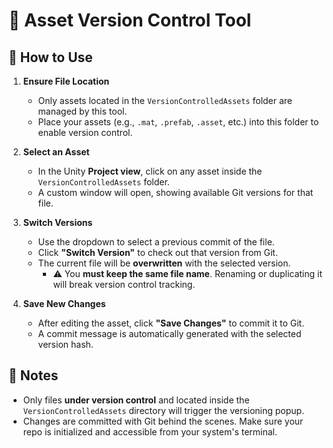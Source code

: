 ﻿# 📁 Asset Version Control Tool

## 🚀 How to Use

1. **Ensure File Location**
    - Only assets located in the `VersionControlledAssets` folder are managed by this tool.
    - Place your assets (e.g., `.mat`, `.prefab`, `.asset`, etc.) into this folder to enable version control.

2. **Select an Asset**
    - In the Unity **Project view**, click on any asset inside the `VersionControlledAssets` folder.
    - A custom window will open, showing available Git versions for that file.

3. **Switch Versions**
    - Use the dropdown to select a previous commit of the file.
    - Click **"Switch Version"** to check out that version from Git.
    - The current file will be **overwritten** with the selected version.
        - ⚠️ You **must keep the same file name**. Renaming or duplicating it will break version control tracking.

4. **Save New Changes**
    - After editing the asset, click **"Save Changes"** to commit it to Git.
    - A commit message is automatically generated with the selected version hash.

## 📝 Notes

- Only files **under version control** and located inside the `VersionControlledAssets` directory will trigger the versioning popup.
- Changes are committed with Git behind the scenes. Make sure your repo is initialized and accessible from your system's terminal.
